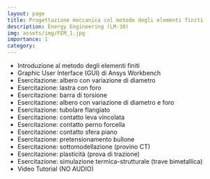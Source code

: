 ```yaml
---
layout: page
title: Progettazione meccanica col metodo degli elementi finiti
description: Energy Engineering (LM-30)
img: assets/img/FEM_1.jpg
importance: 1
category: 
---
```

<ul>
    <li>Introduzione al metodo degli elementi finiti <a href="/TeachingMaterial/Ingegneria_Energetica/PMMEF/Introduzione_EN.pdf" target="_blank" rel="noopener noreferrer" class="float-right"><i class="fas fa-file-pdf"></i></a></li>
    <li>Graphic User Interface (GUI) di Ansys Workbench <a href="/TeachingMaterial/Ingegneria_Energetica/PMMEF/GUI.pdf" target="_blank" rel="noopener noreferrer" class="float-right"><i class="fas fa-file-pdf"></i></a></li>
	<li>Esercitazione: albero con variazione di diametro <a href="/TeachingMaterial/Ingegneria_Energetica/PMMEF/Albero_con_variazione_diametro.zip" target="_blank" rel="noopener noreferrer" class="float-right"><i class="fas fa-folder"></i></a></li>
    <li>Esercitazione: lastra con foro <a href="/TeachingMaterial/Ingegneria_Energetica/PMMEF/Lastra_con_foro_CAD.zip" target="_blank" rel="noopener noreferrer" class="float-right"><i class="fas fa-folder"></i></a></li>
	<li>Esercitazione: barra di torsione <a href="/TeachingMaterial/Ingegneria_Energetica/PMMEF/Barra_di_torsione.zip" target="_blank" rel="noopener noreferrer" class="float-right"><i class="fas fa-folder"></i></a></li>
	<li>Esercitazione: albero con variazione di diametro e foro <a href="/TeachingMaterial/Ingegneria_Energetica/PMMEF/Albero_con_variazione_diametro_e_foro.zip" target="_blank" rel="noopener noreferrer" class="float-right"><i class="fas fa-folder"></i></a></li>
	<li>Esercitazione: tubolare flangiato <a href="/TeachingMaterial/Ingegneria_Energetica/PMMEF/Tubolare_flangiato.zip" target="_blank" rel="noopener noreferrer" class="float-right"><i class="fas fa-folder"></i></a></li>
	<li>Esercitazione: contatto leva vincolata <a href="/TeachingMaterial/Ingegneria_Energetica/PMMEF/Contatto_Leva_Vincolata.zip" target="_blank" rel="noopener noreferrer" class="float-right"><i class="fas fa-folder"></i></a></li>
	<li>Esercitazione: contatto perno forcella <a href="/TeachingMaterial/Ingegneria_Energetica/PMMEF/Contatto_Perno_Forcella.zip" target="_blank" rel="noopener noreferrer" class="float-right"><i class="fas fa-folder"></i></a></li>
	<li>Esercitazione: contatto sfera piano <a href="/TeachingMaterial/Ingegneria_Energetica/PMMEF/Contatto_Sfera_Piano.zip" target="_blank" rel="noopener noreferrer" class="float-right"><i class="fas fa-folder"></i></a></li>
	<li>Esercitazione: pretensionamento bullone <a href="/TeachingMaterial/Ingegneria_Energetica/PMMEF/Pretensionamento_bullone.zip" target="_blank" rel="noopener noreferrer" class="float-right"><i class="fas fa-folder"></i></a></li>
	<li>Esercitazione: sottomodellazione (provino CT) <a href="/TeachingMaterial/Ingegneria_Energetica/PMMEF/Provino_CT_Sottomodello.zip" target="_blank" rel="noopener noreferrer" class="float-right"><i class="fas fa-folder"></i></a></li>
	<li>Esercitazione: plasticità (prova di trazione) <a href="/TeachingMaterial/Ingegneria_Energetica/PMMEF/Plasticita_materiale.zip" target="_blank" rel="noopener noreferrer" class="float-right"><i class="fas fa-folder"></i></a></li>
	<li>Esercitazione: simulazione termica-strutturale (trave bimetallica) <a href="/TeachingMaterial/Ingegneria_Energetica/PMMEF/Trave_bimetallica.zip" target="_blank" rel="noopener noreferrer" class="float-right"><i class="fas fa-folder"></i></a></li>
	<li>Video Tutorial (NO AUDIO) <a href="https://drive.google.com/drive/folders/1mj3l27BpV8Vq-zZZvyizL4qd_Yc5xVua?usp=sharing" rel="noopener noreferrer" class="float-right"><i class="fas fa-cloud"></i></a></li>
</ul>

<!--icons:https://www.w3schools.com/icons/icons_reference.asp-->